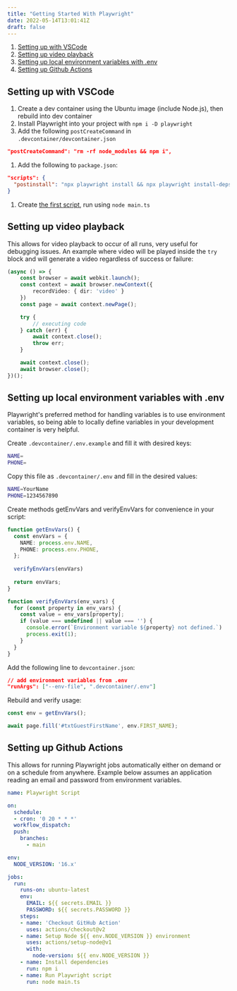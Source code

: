 ```yaml
---
title: "Getting Started With Playwright"
date: 2022-05-14T13:01:41Z
draft: false
---
```


1. [Setting up with VSCode](#setting-up-with-vscode)
2. [Setting up video playback](#setting-up-video-playback)
3. [Setting up local environment variables with .env](#setting-up-local-environment-variables-with-env)
4. [Setting up Github Actions](#setting-up-github-actions)

## Setting up with VSCode

1. Create a dev container using the Ubuntu image (include Node.js), then rebuild into dev container
1. Install Playwright into your project with `npm i -D playwright`
1. Add the following `postCreateCommand` in `.devcontainer/devcontainer.json`

``` json
"postCreateCommand": "rm -rf node_modules && npm i",
```

1. Add the following to `package.json`:

``` json
"scripts": {
  "postinstall": "npx playwright install && npx playwright install-deps"
}
```

1. Create [the first script](https://playwright.dev/docs/library#first-script), run using `node main.ts`

## Setting up video playback

This allows for video playback to occur of all runs, very useful for debugging issues. An example where video will be played inside the `try` block and will generate a video regardless of success or failure:

``` typescript
(async () => {
    const browser = await webkit.launch();
    const context = await browser.newContext({
        recordVideo: { dir: 'video' }
    })
    const page = await context.newPage();

    try {
        // executing code
    } catch (err) {
        await context.close();
        throw err;
    }

    await context.close();
    await browser.close();
})();
```

## Setting up local environment variables with .env

Playwright's preferred method for handling variables is to use environment variables, so being able to locally define variables in your development container is very helpful.

Create `.devcontainer/.env.example` and fill it with desired keys:

``` bash
NAME=
PHONE=
```

Copy this file as `.devcontainer/.env` and fill in the desired values:

``` bash
NAME=YourName
PHONE=1234567890
```

Create methods getEnvVars and verifyEnvVars for convenience in your script:

``` typescript
function getEnvVars() {
  const envVars = {
    NAME: process.env.NAME,
    PHONE: process.env.PHONE,
  };
    
  verifyEnvVars(envVars)
    
  return envVars;
}

function verifyEnvVars(env_vars) {
  for (const property in env_vars) {
    const value = env_vars[property];
    if (value === undefined || value === '') {
      console.error(`Environment variable ${property} not defined.`)
      process.exit(1);
    }
  }
}
```

Add the following line to `devcontainer.json`:

``` json
// add environment variables from .env
"runArgs": ["--env-file", ".devcontainer/.env"]
```

Rebuild and verify usage:

``` typescript
const env = getEnvVars();

await page.fill('#txtGuestFirstName', env.FIRST_NAME);
```

## Setting up Github Actions

This allows for running Playwright jobs automatically either on demand or on a schedule from anywhere. Example below assumes an application reading an email and password from environment variables.

``` yml
name: Playwright Script

on:
  schedule:
  - cron: '0 20 * * *'
  workflow_dispatch:
  push:
    branches:
      - main

env:
  NODE_VERSION: '16.x'

jobs:
  run:
    runs-on: ubuntu-latest
    env:
      EMAIL: ${{ secrets.EMAIL }}
      PASSWORD: ${{ secrets.PASSWORD }}
    steps:
    - name: 'Checkout GitHub Action'
      uses: actions/checkout@v2
    - name: Setup Node ${{ env.NODE_VERSION }} environment
      uses: actions/setup-node@v1
      with:
        node-version: ${{ env.NODE_VERSION }}
    - name: Install dependencies
      run: npm i
    - name: Run Playwright script
      run: node main.ts
```
